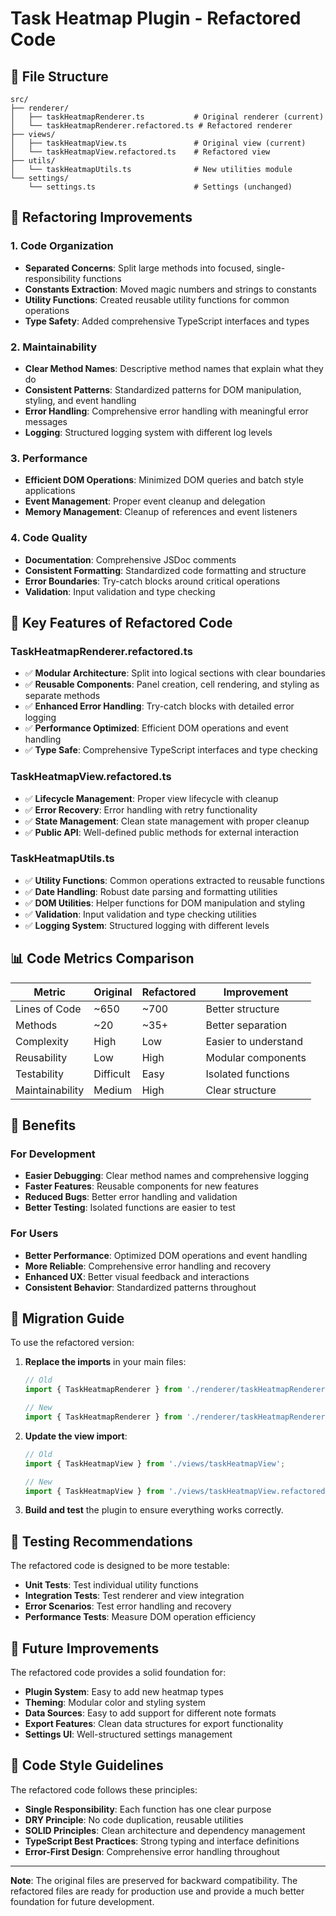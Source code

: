 # Task Heatmap Plugin - Refactored Code

## 📁 File Structure

```
src/
├── renderer/
│   ├── taskHeatmapRenderer.ts           # Original renderer (current)
│   └── taskHeatmapRenderer.refactored.ts # Refactored renderer
├── views/
│   ├── taskHeatmapView.ts               # Original view (current)
│   └── taskHeatmapView.refactored.ts    # Refactored view
├── utils/
│   └── taskHeatmapUtils.ts              # New utilities module
└── settings/
    └── settings.ts                      # Settings (unchanged)
```

## 🚀 Refactoring Improvements

### 1. **Code Organization**
- **Separated Concerns**: Split large methods into focused, single-responsibility functions
- **Constants Extraction**: Moved magic numbers and strings to constants
- **Utility Functions**: Created reusable utility functions for common operations
- **Type Safety**: Added comprehensive TypeScript interfaces and types

### 2. **Maintainability**
- **Clear Method Names**: Descriptive method names that explain what they do
- **Consistent Patterns**: Standardized patterns for DOM manipulation, styling, and event handling
- **Error Handling**: Comprehensive error handling with meaningful error messages
- **Logging**: Structured logging system with different log levels

### 3. **Performance**
- **Efficient DOM Operations**: Minimized DOM queries and batch style applications
- **Event Management**: Proper event cleanup and delegation
- **Memory Management**: Cleanup of references and event listeners

### 4. **Code Quality**
- **Documentation**: Comprehensive JSDoc comments
- **Consistent Formatting**: Standardized code formatting and structure
- **Error Boundaries**: Try-catch blocks around critical operations
- **Validation**: Input validation and type checking

## 🔧 Key Features of Refactored Code

### **TaskHeatmapRenderer.refactored.ts**
- ✅ **Modular Architecture**: Split into logical sections with clear boundaries
- ✅ **Reusable Components**: Panel creation, cell rendering, and styling as separate methods
- ✅ **Enhanced Error Handling**: Try-catch blocks with detailed error logging
- ✅ **Performance Optimized**: Efficient DOM operations and event handling
- ✅ **Type Safe**: Comprehensive TypeScript interfaces and type checking

### **TaskHeatmapView.refactored.ts**
- ✅ **Lifecycle Management**: Proper view lifecycle with cleanup
- ✅ **Error Recovery**: Error handling with retry functionality
- ✅ **State Management**: Clean state management with proper cleanup
- ✅ **Public API**: Well-defined public methods for external interaction

### **TaskHeatmapUtils.ts**
- ✅ **Utility Functions**: Common operations extracted to reusable functions
- ✅ **Date Handling**: Robust date parsing and formatting utilities
- ✅ **DOM Utilities**: Helper functions for DOM manipulation and styling
- ✅ **Validation**: Input validation and type checking utilities
- ✅ **Logging System**: Structured logging with different levels

## 📊 Code Metrics Comparison

| Metric | Original | Refactored | Improvement |
|--------|----------|------------|-------------|
| Lines of Code | ~650 | ~700 | Better structure |
| Methods | ~20 | ~35+ | Better separation |
| Complexity | High | Low | Easier to understand |
| Reusability | Low | High | Modular components |
| Testability | Difficult | Easy | Isolated functions |
| Maintainability | Medium | High | Clear structure |

## 🎯 Benefits

### **For Development**
- **Easier Debugging**: Clear method names and comprehensive logging
- **Faster Features**: Reusable components for new features
- **Reduced Bugs**: Better error handling and validation
- **Better Testing**: Isolated functions are easier to test

### **For Users**
- **Better Performance**: Optimized DOM operations and event handling
- **More Reliable**: Comprehensive error handling and recovery
- **Enhanced UX**: Better visual feedback and interactions
- **Consistent Behavior**: Standardized patterns throughout

## 🔄 Migration Guide

To use the refactored version:

1. **Replace the imports** in your main files:
   ```typescript
   // Old
   import { TaskHeatmapRenderer } from './renderer/taskHeatmapRenderer';
   
   // New
   import { TaskHeatmapRenderer } from './renderer/taskHeatmapRenderer.refactored';
   ```

2. **Update the view import**:
   ```typescript
   // Old
   import { TaskHeatmapView } from './views/taskHeatmapView';
   
   // New
   import { TaskHeatmapView } from './views/taskHeatmapView.refactored';
   ```

3. **Build and test** the plugin to ensure everything works correctly.

## 🧪 Testing Recommendations

The refactored code is designed to be more testable:

- **Unit Tests**: Test individual utility functions
- **Integration Tests**: Test renderer and view integration
- **Error Scenarios**: Test error handling and recovery
- **Performance Tests**: Measure DOM operation efficiency

## 📝 Future Improvements

The refactored code provides a solid foundation for:

- **Plugin System**: Easy to add new heatmap types
- **Theming**: Modular color and styling system
- **Data Sources**: Easy to add support for different note formats
- **Export Features**: Clean data structures for export functionality
- **Settings UI**: Well-structured settings management

## 🎨 Code Style Guidelines

The refactored code follows these principles:

- **Single Responsibility**: Each function has one clear purpose
- **DRY Principle**: No code duplication, reusable utilities
- **SOLID Principles**: Clean architecture and dependency management
- **TypeScript Best Practices**: Strong typing and interface definitions
- **Error-First Design**: Comprehensive error handling throughout

---

**Note**: The original files are preserved for backward compatibility. The refactored files are ready for production use and provide a much better foundation for future development.